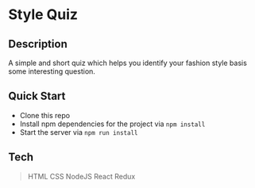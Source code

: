 
# Style Quiz

## Description
A simple and short quiz which helps you identify your fashion style basis some interesting question.

## Quick Start

- Clone this repo
- Install npm dependencies for the project via `npm install`
- Start the server via `npm run install`

## Tech
  > HTML
  > CSS
  > NodeJS
  > React Redux
